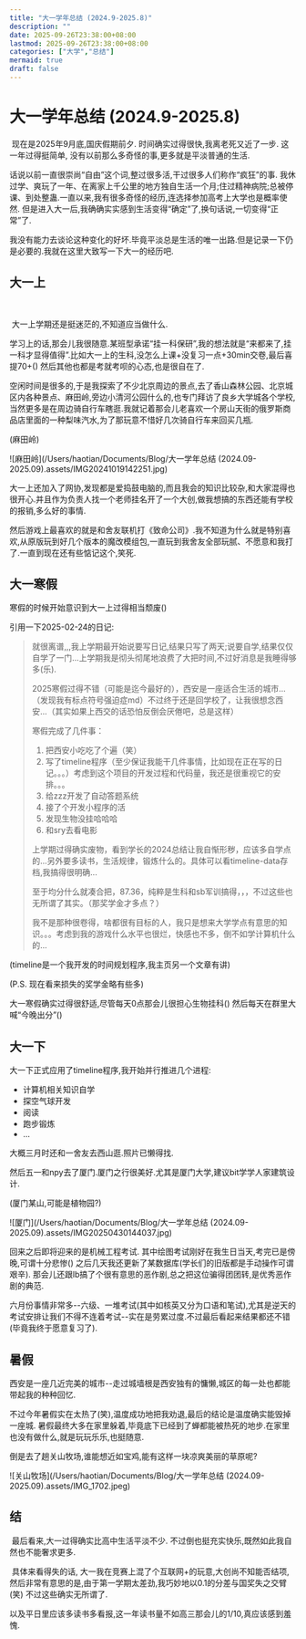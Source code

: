 ```yaml
---
title: "大一学年总结 (2024.9-2025.8)"
description: ""
date: 2025-09-26T23:38:00+08:00
lastmod: 2025-09-26T23:38:00+08:00
categories: ["大学","总结"]
mermaid: true
draft: false
---
```

# 大一学年总结 (2024.9-2025.8)

​	现在是2025年9月底,国庆假期前夕. 时间确实过得很快,我离老死又近了一步. 这一年过得挺简单, 没有以前那么多奇怪的事,更多就是平淡普通的生活.

​	话说以前一直很崇尚“自由”这个词,整过很多活,干过很多人们称作“疯狂”的事. 我休过学、爽玩了一年、在离家上千公里的地方独自生活一个月;住过精神病院;总被停课、到处整蛊.一直以来,我有很多奇怪的经历,连选择参加高考上大学也是概率使然. 但是进入大一后,我确确实实感到生活变得“确定”了,换句话说,一切变得“正常”了. <span class="secret-placeholder" data-id="54f11c83a1db5a4298c3a162ac30cfd170452e3b38e1b346e87ec07f409aa658"></span>

​	我没有能力去谈论这种变化的好坏.毕竟平淡总是生活的唯一出路.<span class="secret-placeholder" data-id="0eaf4c8c2c1e474c183f9cd75c709cc3333c7d1bc0b80173005b5020b052e1a3"></span>但是记录一下仍是必要的.我就在这里大致写一下大一的经历吧.

## 大一上

​	<span class="secret-placeholder" data-id="d3de98c1c1bd1d6722d7e84ce1fc85e7d59bb311f4f430f7c54c1025cb3b62d8"></span>

​	大一上学期还是挺迷茫的,不知道应当做什么.

​	学习上的话,那会儿我很随意.某班型承诺“挂一科保研”,我的想法就是“来都来了,挂一科才显得值得”.比如大一上的生科,没怎么上课+没复习一点+30min交卷,最后喜提70+() 然后其他也都是考就考呗的心态,也是很自在了.

​	空闲时间是很多的,于是我探索了不少北京周边的景点,去了香山森林公园、北京城区内各种景点、麻田岭,旁边小清河公园什么的,也专门拜访了良乡大学城各个学校,当然更多是在周边骑自行车瞎逛.我就记着那会儿老喜欢一个房山天街的俄罗斯商品店里面的一种梨味汽水,为了那玩意不惜好几次骑自行车来回买几瓶.

(麻田岭)

![麻田岭](/Users/haotian/Documents/Blog/大一学年总结 (2024.09-2025.09).assets/IMG20241019142251.jpg)

​	大一上还加入了网协,发现都是爱捣鼓电脑的,而且我会的知识比较杂,和大家混得也很开心.并且作为负责人找一个老师挂名开了一个大创,做我想搞的东西还能有学校的报销,多么好的事情.

​	然后游戏上最喜欢的就是和舍友联机打《致命公司》.我不知道为什么就是特别喜欢,从原版玩到好几个版本的魔改模组包,一直玩到我舍友全部玩腻、不愿意和我打了.一直到现在还有些惦记这个,笑死.



## 大一寒假

寒假的时候开始意识到大一上过得相当颓废() 

引用一下2025-02-24的日记:

>  就很离谱,,,我上学期最开始说要写日记,结果只写了两天;说要自学,结果仅仅自学了一门...上学期我是彻头彻尾地浪费了大把时间,不过好消息是我睡得够多(乐).
>
>   2025寒假过得不错（可能是迄今最好的），西安是一座适合生活的城市...（发现我有标点符号强迫症md）不过终于还是回学校了，让我很想念西安...（其实如果上西交的话恐怕反倒会厌倦吧，总是这样）
>
>   寒假完成了几件事：
>
> 1. 把西安小吃吃了个遍（笑）
> 2. 写了timeline程序（至少保证我能干几件事情，比如现在正在写的日记。。。）考虑到这个项目的开发过程和代码量，我还是很重视它的安排。。。
> 3. 给zzz开发了自动答题系统 
> 4. 接了个开发小程序的活 
> 5. 发现生物没挂哈哈哈
> 6. 和sry去看电影
>
>   上学期过得确实废物，看到学长的2024总结让我自惭形秽，应该多自学点的...另外要多读书，生活规律，锻炼什么的。具体可以看timeline-data存档,我搞得很明确...
>
>   至于均分什么就凑合把，87.36，纯粹是生科和sb军训搞得，，，不过这些也无所谓了其实。（那奖学金才多点？）
>
>   我不是那种很卷得，啥都很有目标的人，我只是想来大学学点有意思的知识。。。考虑到我的游戏什么水平也很烂，快感也不多，倒不如学计算机什么的...

(timeline是一个我开发的时间规划程序,我主页另一个文章有讲)

(P.S. 现在看来损失的奖学金略有些多)

大一寒假确实过得很舒适,尽管每天0点那会儿很担心生物挂科() 然后每天在群里大喊“今晚出分”()

## 大一下

大一下正式应用了timeline程序,我开始并行推进几个进程:

+ 计算机相关知识自学
+ 探空气球开发
+ 阅读
+ 跑步锻炼
+ ...

大概三月时还和一舍友去西山逛.照片已懒得找.

然后五一和npy去了厦门.<span class="secret-placeholder" data-id="4db7a1d07928d0644c6288f61680694a3b541cf147dd537353d290dcac626138"></span>厦门之行很美好.尤其是厦门大学,建议bit学学人家建筑设计.

(厦门某山,可能是植物园?)

![厦门](/Users/haotian/Documents/Blog/大一学年总结 (2024.09-2025.09).assets/IMG20250430144037.jpg)

回来之后即将迎来的是机械工程考试. 其中绘图考试刚好在我生日当天,考完已是傍晚,可谓十分悲惨() 之后几天我还更新了某数据库(学长们的旧版都是手动操作可谓艰辛). 那会儿还跟lb搞了个很有意思的恶作剧,总之把这位骗得团团转,是优秀恶作剧的典范.

六月份事情非常多--六级、一堆考试(其中如核英又分为口语和笔试),尤其是逆天的考试安排让我们不得不连着考试--实在是劳累过度.不过最后看起来结果都还不错(毕竟我终于愿意复习了).

## 暑假

西安是一座几近完美的城市--走过城墙根是西安独有的慵懒,城区的每一处也都能带起我的种种回忆.

不过今年暑假实在太热了(笑),温度成功地把我劝退,最后的结论是温度确实能毁掉一座城. 暑假最终大多在家里躲着,毕竟底下已经到了蝉都能被热死的地步.在家里也没有做什么,就是玩玩乐乐,也挺随意.

倒是去了趟关山牧场,谁能想近如宝鸡,能有这样一块凉爽美丽的草原呢?

![关山牧场](/Users/haotian/Documents/Blog/大一学年总结 (2024.09-2025.09).assets/IMG_1702.jpeg)

## 结

​	最后看来,大一过得确实比高中生活平淡不少. 不过倒也挺充实快乐,既然如此我自然也不能奢求更多.  

​	具体来看得失的话, 大一我在竞赛上混了个互联网+的玩意,大创尚不知能否结项,然后非常有意思的是,由于第一学期太差劲,我巧妙地以0.1的分差与国奖失之交臂(笑) 不过这些确实无所谓了. 

​	以及平日里应该多读书多看报,这一年读书量不如高三那会儿的1/10,真应该感到羞愧.